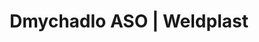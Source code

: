 ---
Link: "file:/Users/vinayakpatel/Downloads/www.weldplast.cz/dmychadlo-aso"
product_name: "Dmychadlo ASO3 x 400 V / 50Hz, 13 500 l/min, 1,6 kPa"
product_id: "Obj. číslo:103.527"
title: "Dmychadlo ASO | Weldplast"
product_desc: "Středotlaké dmychadlo Leister ASO je obr v množství dodávaného vzduchu. Při 50 Hz je dodáno 13 500 l/min, při 60 Hz je to 15 900 l/min. Se správným příslušenstvím může zásobovat několik ohřívačů vzduchu Leister. Je vhodné pro odsávání svařovacích plynů a par, ventilaci akvárií a nádrží, dopravu granulovaných a sypkých materiálů, vakuum pro sítotiskové stroje a odsávací stoly.Velmi výkonnéBezuhlíkový motor pro nepřetržitý provozMůže být namontováno vodorovně nebo svisleMůže zásobovat několik ohřívačů vzduchu"
product_specs: "Značka konformity, Třída ochrany I, Třída ochrany (IEC 60529)IP 54, NapětíV~3 x 400, PříkonW550, FrekvenceHz50 / 60, Průtok vzduchul/min15 900, Statický tlakPa13500, Úroveň hlučnosti LpAdB70, Rozměry (D x Š x V)mm400 x 357 x 368, Hmotnostkg15, Výstupní otvor (vnější ø)ø mm90, Vstupní otvor (vnější)ø mm134, Max. teplota prostředí°C60, Max. vstupní teplota vzduchu°C200"
product_downloads: "ASO - produktový list																								stáhnout																								, ASO, SILENCE, RBR - manuál CZ_SK																								stáhnout																								, TECHNOLOGIE HORKÉHO VZDUCHU - katalog																								stáhnout																								"
href: "https://www.weldplast.cz/files/aso-produktovy-list.pdf, https://www.weldplast.cz/files/aso-produktovy-list.pdf, https://www.weldplast.cz/files/aso-silence-rbr-cz-sk.pdf, https://www.weldplast.cz/files/aso-silence-rbr-cz-sk.pdf, https://www.weldplast.cz/files/katalog-ph-web.pdf, https://www.weldplast.cz/files/katalog-ph-web.pdf"
accessories: "Filtr sání, nerez (ASO)Adaptér, 1x vstup ø 90 mm, 2x výstup ø 60 mmHadice vzduchová, ø 90 mm, PVCSpona hadice, ø 90 mmFrekvenční měnič M 100-012230 V / do 750 W (ROBUST,SILENCE,ASO), Dmychadlo RBRrecirkulace 350°C s přírubami 18 000 l/minDmychadlo AIRPACK400 V / 50 Hz, 3500 l / min, 29 kPaDmychadlo ASO230 V / 50 Hz, 13 500 l/min, 1,6 kPaDmychadlo SILENCE230 V / 50 Hz, 4700 l / min, 1 kPaDmychadlo SILENCE3 x 400 V / 50 Hz, 4700 l/ min, 1kPaDmychadlo ROBUST230 V / 50 Hz, 1200 l/min, 8 kPa, s kabelem 3 m a eurozástrčkouDmychadlo ROBUST3 x 400 V / 50 Hz, 1200 l/min, 8 kPa"
similar_products: "Dmychadlo RBRrecirkulace 350°C s přírubami 18 000 l/minDmychadlo AIRPACK400 V / 50 Hz, 3500 l / min, 29 kPaDmychadlo ASO230 V / 50 Hz, 13 500 l/min, 1,6 kPaDmychadlo SILENCE230 V / 50 Hz, 4700 l / min, 1 kPaDmychadlo SILENCE3 x 400 V / 50 Hz, 4700 l/ min, 1kPaDmychadlo ROBUST230 V / 50 Hz, 1200 l/min, 8 kPa, s kabelem 3 m a eurozástrčkouDmychadlo ROBUST3 x 400 V / 50 Hz, 1200 l/min, 8 kPa"
---
